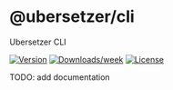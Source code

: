 # @ubersetzer/cli

Ubersetzer CLI

[![Version](https://img.shields.io/npm/v/@ubersetzer/cli.svg)](https://npmjs.org/package/@ubersetzer/cli)
[![Downloads/week](https://img.shields.io/npm/dw/@ubersetzer/cli.svg)](https://npmjs.org/package/@ubersetzer/cli)
[![License](https://img.shields.io/npm/l/@ubersetzer/cli.svg)](https://github.com/ubersetzerio/cli/blob/master/package.json)

TODO: add documentation
